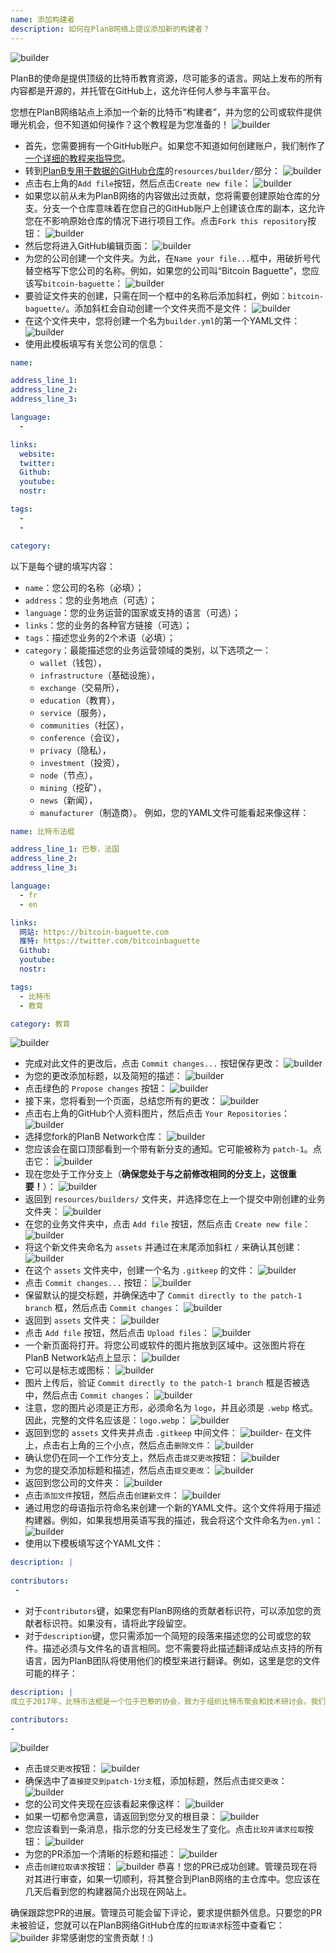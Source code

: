 ```yaml
---
name: 添加构建者
description: 如何在PlanB网络上提议添加新的构建者？
---
```

![builder](assets/cover.webp)

PlanB的使命是提供顶级的比特币教育资源，尽可能多的语言。网站上发布的所有内容都是开源的，并托管在GitHub上，这允许任何人参与丰富平台。

您想在PlanB网络站点上添加一个新的比特币“构建者”，并为您的公司或软件提供曝光机会，但不知道如何操作？这个教程是为您准备的！
![builder](assets/01.webp)
- 首先，您需要拥有一个GitHub账户。如果您不知道如何创建账户，我们制作了[一个详细的教程来指导您](https://planb.network/tutorials/others/create-github-account)。
- 转到[PlanB专用于数据的GitHub仓库](https://github.com/DecouvreBitcoin/sovereign-university-data/tree/dev/resources/builders)的`resources/builder/`部分：
![builder](assets/02.webp)
- 点击右上角的`Add file`按钮，然后点击`Create new file`：
![builder](assets/03.webp)
- 如果您以前从未为PlanB网络的内容做出过贡献，您将需要创建原始仓库的分支。分支一个仓库意味着在您自己的GitHub账户上创建该仓库的副本，这允许您在不影响原始仓库的情况下进行项目工作。点击`Fork this repository`按钮：
![builder](assets/04.webp)
- 然后您将进入GitHub编辑页面：
![builder](assets/05.webp)
- 为您的公司创建一个文件夹。为此，在`Name your file...`框中，用破折号代替空格写下您公司的名称。例如，如果您的公司叫“Bitcoin Baguette”，您应该写`bitcoin-baguette`：
![builder](assets/06.webp)
- 要验证文件夹的创建，只需在同一个框中的名称后添加斜杠，例如：`bitcoin-baguette/`。添加斜杠会自动创建一个文件夹而不是文件：
![builder](assets/07.webp)
- 在这个文件夹中，您将创建一个名为`builder.yml`的第一个YAML文件：
![builder](assets/08.webp)
- 使用此模板填写有关您公司的信息：

```yaml
name:

address_line_1:
address_line_2:
address_line_3: 

language:
  - 

links:
  website:
  twitter:
  Github:
  youtube:
  nostr:

tags:
  - 
  - 

category:
```

以下是每个键的填写内容：
- `name`：您公司的名称（必填）；
- `address`：您的业务地点（可选）；
- `language`：您的业务运营的国家或支持的语言（可选）；
- `links`：您的业务的各种官方链接（可选）；
- `tags`：描述您业务的2个术语（必填）；
- `category`：最能描述您的业务运营领域的类别，以下选项之一：
	- `wallet`（钱包），
	- `infrastructure`（基础设施），
	- `exchange`（交易所），
	- `education`（教育），
	- `service`（服务），
	- `communities`（社区），
	- `conference`（会议），
	- `privacy`（隐私），
	- `investment`（投资），
	- `node`（节点），
	- `mining`（挖矿），
	- `news`（新闻），
	- `manufacturer`（制造商）。
例如，您的YAML文件可能看起来像这样：
```yaml
name: 比特币法棍

address_line_1: 巴黎，法国
address_line_2:
address_line_3: 

language:
  - fr
  - en

links:
  网站: https://bitcoin-baguette.com
  推特: https://twitter.com/bitcoinbaguette
  Github:
  youtube:
  nostr:

tags:
  - 比特币
  - 教育

category: 教育
```

![builder](assets/09.webp)
- 完成对此文件的更改后，点击 `Commit changes...` 按钮保存更改：
![builder](assets/10.webp)
- 为您的更改添加标题，以及简短的描述：
![builder](assets/11.webp)
- 点击绿色的 `Propose changes` 按钮：
![builder](assets/12.webp)
- 接下来，您将看到一个页面，总结您所有的更改：
![builder](assets/13.webp)
- 点击右上角的GitHub个人资料图片，然后点击 `Your Repositories`：
![builder](assets/14.webp)
- 选择您fork的PlanB Network仓库：
![builder](assets/15.webp)
- 您应该会在窗口顶部看到一个带有新分支的通知。它可能被称为 `patch-1`。点击它：
![builder](assets/16.webp)
- 现在您处于工作分支上（**确保您处于与之前修改相同的分支上，这很重要！**）：
![builder](assets/17.webp)
- 返回到 `resources/builders/` 文件夹，并选择您在上一个提交中刚创建的业务文件夹：
![builder](assets/18.webp)
- 在您的业务文件夹中，点击 `Add file` 按钮，然后点击 `Create new file`：
![builder](assets/19.webp)
- 将这个新文件夹命名为 `assets` 并通过在末尾添加斜杠 `/` 来确认其创建：
![builder](assets/20.webp)
- 在这个 `assets` 文件夹中，创建一个名为 `.gitkeep` 的文件：
![builder](assets/21.webp)
- 点击 `Commit changes...` 按钮：
![builder](assets/22.webp)
- 保留默认的提交标题，并确保选中了 `Commit directly to the patch-1 branch` 框，然后点击 `Commit changes`： ![builder](assets/23.webp)
- 返回到 `assets` 文件夹：
![builder](assets/24.webp)
- 点击 `Add file` 按钮，然后点击 `Upload files`：
![builder](assets/25.webp)
- 一个新页面将打开。将您公司或软件的图片拖放到区域中。这张图片将在PlanB Network站点上显示：
![builder](assets/26.webp)
- 它可以是标志或图标：
![builder](assets/27.webp)
- 图片上传后，验证 `Commit directly to the patch-1 branch` 框是否被选中，然后点击 `Commit changes`：
![builder](assets/28.webp)
- 注意，您的图片必须是正方形，必须命名为 `logo`，并且必须是 `.webp` 格式。因此，完整的文件名应该是：`logo.webp`：
![builder](assets/29.webp)
- 返回到您的 `assets` 文件夹并点击 `.gitkeep` 中间文件：
![builder](assets/30.webp)- 在文件上，点击右上角的三个小点，然后点击`删除文件`：
![builder](assets/31.webp)
- 确认您仍在同一个工作分支上，然后点击`提交更改`按钮：
![builder](assets/32.webp)
- 为您的提交添加标题和描述，然后点击`提交更改`：
![builder](assets/33.webp)
- 返回到您公司的文件夹：
![builder](assets/34.webp)
- 点击`添加文件`按钮，然后点击`创建新文件`：
![builder](assets/35.webp)
- 通过用您的母语指示符命名来创建一个新的YAML文件。这个文件将用于描述构建器。例如，如果我想用英语写我的描述，我会将这个文件命名为`en.yml`：
![builder](assets/36.webp)
- 使用以下模板填写这个YAML文件：
```yaml
description: |
 
contributors:
 - 
```

- 对于`contributors`键，如果您有PlanB网络的贡献者标识符，可以添加您的贡献者标识符。如果没有，请将此字段留空。
- 对于`description`键，您只需添加一个简短的段落来描述您的公司或您的软件。描述必须与文件名的语言相同。您不需要将此描述翻译成站点支持的所有语言，因为PlanB团队将使用他们的模型来进行翻译。例如，这里是您的文件可能的样子：
```yaml
description: |
成立于2017年，比特币法棍是一个位于巴黎的协会，致力于组织比特币聚会和技术研讨会。我们汇集了热情者、专家和好奇心强的人，探索和讨论比特币技术的复杂性。我们的活动提供了一个知识分享、网络建设和深入理解比特币内部运作的平台。加入比特币法棍，成为巴黎比特币社区的一部分，并与最新的领域进展保持同步。

contributors:
- 
```
![builder](assets/37.webp)
- 点击`提交更改`按钮：
![builder](assets/38.webp)
- 确保选中了`直接提交到patch-1分支`框，添加标题，然后点击`提交更改`：
![builder](assets/39.webp)
- 您的公司文件夹现在应该看起来像这样：
![builder](assets/40.webp)
- 如果一切都令您满意，请返回到您分叉的根目录：
![builder](assets/41.webp)
- 您应该看到一条消息，指示您的分支已经发生了变化。点击`比较并请求拉取`按钮：
![builder](assets/42.webp)
- 为您的PR添加一个清晰的标题和描述：
![builder](assets/43.webp)
- 点击`创建拉取请求`按钮：
![builder](assets/44.webp)
恭喜！您的PR已成功创建。管理员现在将对其进行审查，如果一切顺利，将其整合到PlanB网络的主仓库中。您应该在几天后看到您的构建器简介出现在网站上。

确保跟踪您PR的进展。管理员可能会留下评论，要求提供额外信息。只要您的PR未被验证，您就可以在PlanB网络GitHub仓库的`拉取请求`标签中查看它：
![builder](assets/45.webp)
非常感谢您的宝贵贡献！:)